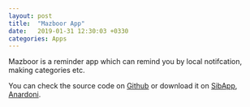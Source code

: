 ```yaml
---
layout: post
title:  "Mazboor App"
date:   2019-01-31 12:30:03 +0330
categories: Apps
---
```

Mazboor is a reminder app which can remind you by local notifcation, making categories etc.

You can check the source code on [Github][Github] or download it on [SibApp][SibApp], [Anardoni][Anardoni].

[Github]: https://Github.com/iw4p/checklist
[SibApp]: https://sibapp.com/applications/checklists-1
[Anardoni]: https://anardoni.com/ios/app/uOmmxASZt
